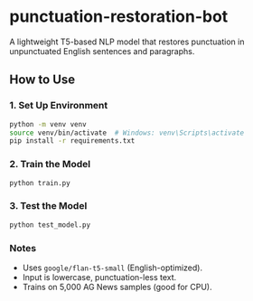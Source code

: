 # punctuation-restoration-bot
A lightweight T5-based NLP model that restores punctuation in unpunctuated English sentences and paragraphs.

## How to Use

### 1. Set Up Environment
```bash
python -m venv venv
source venv/bin/activate  # Windows: venv\Scripts\activate
pip install -r requirements.txt
```

### 2. Train the Model
```bash
python train.py
```

### 3. Test the Model
```bash
python test_model.py
```

### Notes
- Uses `google/flan-t5-small` (English-optimized).
- Input is lowercase, punctuation-less text.
- Trains on 5,000 AG News samples (good for CPU).

